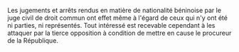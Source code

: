 Les jugements et arrêts rendus en matière de nationalité béninoise par le juge civil de droit commun ont effet même à l'égard de ceux qui n'y ont été ni parties, ni représentés.
Tout intéressé est recevable cependant à les attaquer par la tierce opposition à condition de mettre en cause le procureur de la République.